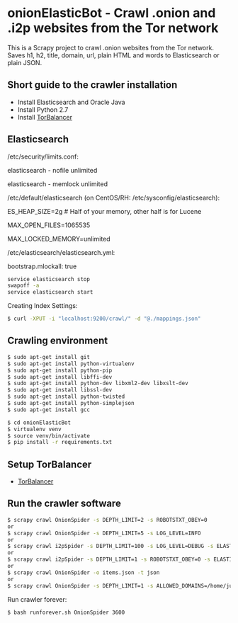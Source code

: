 onionElasticBot - Crawl .onion and .i2p websites from the Tor network
=====================================================================

This is a Scrapy project to crawl .onion websites from the Tor network. Saves h1, h2, title, domain, url, plain HTML and words to Elasticsearch or plain JSON.

Short guide to the crawler installation
---------------------------------------

-	Install Elasticsearch and Oracle Java
-	Install Python 2.7
-	Install [TorBalancer](https://github.com/ahmia/TorBalancer)

Elasticsearch
-------------

/etc/security/limits.conf:

elasticsearch - nofile unlimited

elasticsearch - memlock unlimited

/etc/default/elasticsearch (on CentOS/RH: /etc/sysconfig/elasticsearch):

ES_HEAP_SIZE=2g # Half of your memory, other half is for Lucene

MAX_OPEN_FILES=1065535

MAX_LOCKED_MEMORY=unlimited

/etc/elasticsearch/elasticsearch.yml:

bootstrap.mlockall: true

```sh
service elasticsearch stop
swapoff -a
service elasticsearch start
```
Creating Index Settings:

```sh
$ curl -XPUT -i "localhost:9200/crawl/" -d "@./mappings.json"
```

Crawling environment
--------------------

```sh
$ sudo apt-get install git
$ sudo apt-get install python-virtualenv
$ sudo apt-get install python-pip
$ sudo apt-get install libffi-dev
$ sudo apt-get install python-dev libxml2-dev libxslt-dev
$ sudo apt-get install libssl-dev
$ sudo apt-get install python-twisted
$ sudo apt-get install python-simplejson
$ sudo apt-get install gcc
```

```sh
$ cd onionElasticBot
$ virtualenv venv
$ source venv/bin/activate
$ pip install -r requirements.txt
```

Setup TorBalancer
-----------------

- [TorBalancer](https://github.com/ahmia/TorBalancer)


Run the crawler software
------------------------

```sh
$ scrapy crawl OnionSpider -s DEPTH_LIMIT=2 -s ROBOTSTXT_OBEY=0
or
$ scrapy crawl OnionSpider -s DEPTH_LIMIT=5 -s LOG_LEVEL=INFO
or
$ scrapy crawl i2pSpider -s DEPTH_LIMIT=100 -s LOG_LEVEL=DEBUG -s ELASTICSEARCH_TYPE=i2p
or
$ scrapy crawl i2pSpider -s DEPTH_LIMIT=1 -s ROBOTSTXT_OBEY=0 -s ELASTICSEARCH_TYPE=i2p
or
$ scrapy crawl OnionSpider -o items.json -t json
or
$ scrapy crawl OnionSpider -s DEPTH_LIMIT=1 -s ALLOWED_DOMAINS=/home/juha/allowed_domains.txt -s TARGET_SITES=/home/juha/seed_list.txt -s ELASTICSEARCH_TYPE=targetitemtype
```

Run crawler forever:

```sh
$ bash runforever.sh OnionSpider 3600
```
